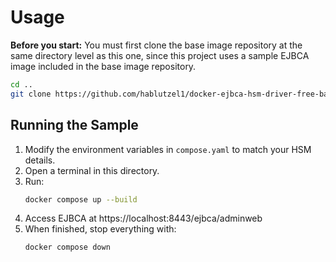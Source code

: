 # Usage

**Before you start:**
You must first clone the base image repository at the same directory level as this one, since this project uses a sample EJBCA image included in the base image repository.

```sh
cd ..
git clone https://github.com/hablutzel1/docker-ejbca-hsm-driver-free-base.git
```

## Running the Sample

1. Modify the environment variables in `compose.yaml` to match your HSM details.
2. Open a terminal in this directory.
3. Run:
   ```sh
   docker compose up --build
   ```
4. Access EJBCA at https://localhost:8443/ejbca/adminweb
5. When finished, stop everything with:
   ```sh
   docker compose down
   ```
